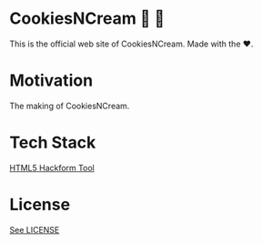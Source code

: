# CookiesNCream :cookie: :ice_cream:

This is the official web site of CookiesNCream. Made with the :heart:.

# Motivation

The making of CookiesNCream.

# Tech Stack

[HTML5 Hackform Tool](https://github.com/CookiesNCream/h5ht)

# License

[See LICENSE](https://github.com/CookiesNCream/CookiesNCream.github.io/blob/master/LICENSE.md)
